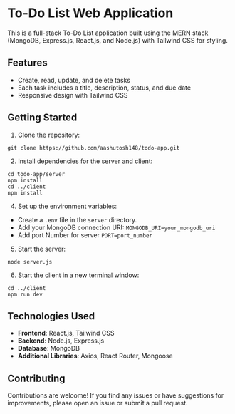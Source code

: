 # To-Do List Web Application

This is a full-stack To-Do List application built using the MERN stack (MongoDB, Express.js, React.js, and Node.js) with Tailwind CSS for styling.

## Features

-   Create, read, update, and delete tasks
-   Each task includes a title, description, status, and due date
-   Responsive design with Tailwind CSS


## Getting Started

1. Clone the repository:

```
git clone https://github.com/aashutosh148/todo-app.git
```

2. Install dependencies for the server and client:
```
cd todo-app/server
npm install 
cd ../client
npm install
```

4. Set up the environment variables:

- Create a `.env` file in the `server` directory.
- Add your MongoDB connection URI: `MONGODB_URI=your_mongodb_uri`
- Add port Number for server `PORT=port_number`

5. Start the server:

```
node server.js
```
6. Start the client in a new terminal window:
```
cd ../client
npm run dev
```


## Technologies Used

- **Frontend**: React.js, Tailwind CSS
- **Backend**: Node.js, Express.js
- **Database**: MongoDB
- **Additional Libraries**: Axios, React Router, Mongoose

## Contributing

Contributions are welcome! If you find any issues or have suggestions for improvements, please open an issue or submit a pull request.
